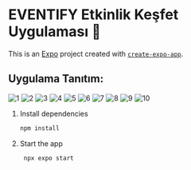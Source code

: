 # EVENTIFY Etkinlik Keşfet Uygulaması 📍

This is an [Expo](https://expo.dev) project created with [`create-expo-app`](https://www.npmjs.com/package/create-expo-app).

## Uygulama Tanıtım:

![1](https://github.com/user-attachments/assets/273d2387-32ff-408c-a4a5-dc24cd3b0cb6)
![2](https://github.com/user-attachments/assets/71251613-5408-4c0f-90a8-500e5cd381a9)
![3](https://github.com/user-attachments/assets/cd6efba9-0bcc-4a1c-abf4-287c048ece33)
![4](https://github.com/user-attachments/assets/646165be-ae79-4212-ac22-db75e48308c1)
![5](https://github.com/user-attachments/assets/8ca1f1c9-9fcd-4be3-8990-4960567a87bf)
![6](https://github.com/user-attachments/assets/9aea4ed3-091b-4875-aa97-600b9e23c356)
![7](https://github.com/user-attachments/assets/ae7a914d-e634-4378-ba55-efb41675a52b)
![8](https://github.com/user-attachments/assets/4859c689-33e5-41c5-925d-ad6cb2661b41)
![9](https://github.com/user-attachments/assets/54394b9e-20e1-431f-975f-a937610d6ec4)
![10](https://github.com/user-attachments/assets/1d7e74cf-009c-41be-89f1-1196735011d9)

1. Install dependencies

   ```bash
   npm install
   ```

2. Start the app
   ```bash
    npx expo start
   ```


